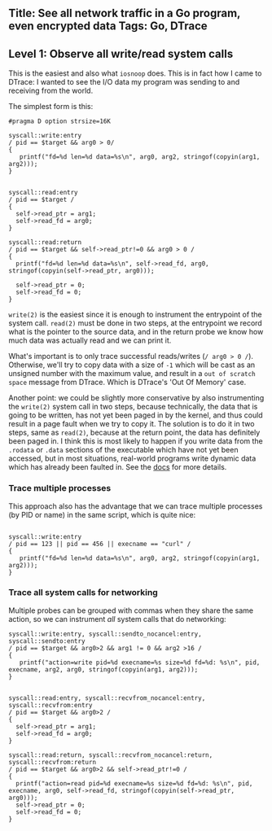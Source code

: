 Title: See all network traffic in a Go program, even encrypted data
Tags: Go, DTrace
---

## Level 1: Observe all write/read system calls

This is the easiest and also what `iosnoop` does. This is in fact how I came to DTrace: I wanted to see the I/O data my program was sending to and receiving from the world.


The simplest form is this:

```dtrace
#pragma D option strsize=16K

syscall::write:entry
/ pid == $target && arg0 > 0/
{
   printf("fd=%d len=%d data=%s\n", arg0, arg2, stringof(copyin(arg1, arg2)));
}


syscall::read:entry
/ pid == $target /
{
  self->read_ptr = arg1;
  self->read_fd = arg0;
}

syscall::read:return
/ pid == $target && self->read_ptr!=0 && arg0 > 0 /
{
  printf("fd=%d len=%d data=%s\n", self->read_fd, arg0, stringof(copyin(self->read_ptr, arg0)));

  self->read_ptr = 0;
  self->read_fd = 0;
}
```

`write(2)` is the easiest since it is enough to instrument the entrypoint of the system call. `read(2)` must be done in two steps, at the entrypoint we record what is the pointer to the source data, and in the return probe we know how much data was actually read and we can print it.

What's important is to only trace successful reads/writes (`/ arg0 > 0 /`). Otherwise, we'll try to copy data with a size of `-1` which will be cast as an unsigned number with the maximum value, and result in a `out of scratch space` message from DTrace. Which is DTrace's 'Out Of Memory' case.

Another point: we could be slightly more conservative by also instrumenting the `write(2)` system call in two steps, because technically, the data that is going to be written, has not yet been paged in by the kernel, and thus could result in a page fault when we try to copy it. The solution is to do it in two steps, same as `read(2)`, because at the return point, the data has definitely been paged in. I think this is most likely to happen if you write data from the `.rodata` or `.data` sections of the executable which have not yet been accessed, but in most situations, real-world programs write dynamic data which has already been faulted in. See the [docs](https://illumos.org/books/dtrace/chp-user.html#chp-user) for more details.


### Trace multiple processes

This approach also has the advantage that we can trace multiple processes (by PID or name) in the same script, which is quite nice:

```dtrace

syscall::write:entry
/ pid == 123 || pid == 456 || execname == "curl" /
{
   printf("fd=%d len=%d data=%s\n", arg0, arg2, stringof(copyin(arg1, arg2)));
}
```

### Trace all system calls for networking

Multiple probes can be grouped with commas when they share the same action, so we can instrument *all* system calls that do networking:

```dtrace
syscall::write:entry, syscall::sendto_nocancel:entry, syscall::sendto:entry 
/ pid == $target && arg0>2 && arg1 != 0 && arg2 >16 /
{
   printf("action=write pid=%d execname=%s size=%d fd=%d: %s\n", pid, execname, arg2, arg0, stringof(copyin(arg1, arg2)));
}


syscall::read:entry, syscall::recvfrom_nocancel:entry, syscall::recvfrom:entry 
/ pid == $target && arg0>2 /
{
  self->read_ptr = arg1;
  self->read_fd = arg0;
}

syscall::read:return, syscall::recvfrom_nocancel:return, syscall::recvfrom:return 
/ pid == $target && arg0>2 && self->read_ptr!=0 /
{
  printf("action=read pid=%d execname=%s size=%d fd=%d: %s\n", pid, execname, arg0, self->read_fd, stringof(copyin(self->read_ptr, arg0)));
  self->read_ptr = 0;
  self->read_fd = 0;
}



